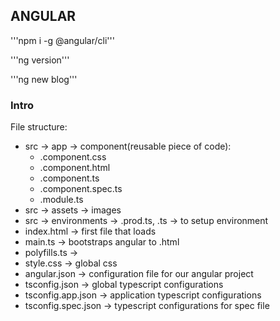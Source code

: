 ## ANGULAR

'''npm i -g @angular/cli'''

'''ng version'''

'''ng new blog'''

### Intro

File structure:

- src -> app -> component(reusable piece of code):
  - .component.css
  - .component.html
  - .component.ts
  - .component.spec.ts
  - .module.ts
- src -> assets -> images
- src -> environments -> .prod.ts, .ts -> to setup environment
- index.html -> first file that loads
- main.ts -> bootstraps angular to .html
- polyfills.ts ->
- style.css -> global css
- angular.json -> configuration file for our angular project
- tsconfig.json -> global typescript configurations
- tsconfig.app.json -> application typescript configurations
- tsconfig.spec.json -> typescript configurations for spec file

